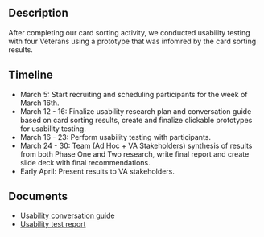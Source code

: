## Description

After completing our card sorting activity, we conducted usability testing with four Veterans using a prototype that was infomred by the card sorting results.  

## Timeline
- March 5: Start recruiting and scheduling participants for the week of March 16th.
- March 12 - 16: Finalize usability research plan and conversation guide based on card sorting results, create and finalize clickable prototypes for usability testing.
- March 16 - 23: Perform usability testing with participants.
- March 24 - 30: Team (Ad Hoc + VA Stakeholders) synthesis of results from both Phase One and Two research, write final report and create slide deck with final recommendations.
- Early April: Present results to VA stakeholders.

## Documents
- [Usability conversation guide](https://github.com/department-of-veterans-affairs/va.gov-team/blob/master/products/va-mobile-app/discovery-sprint/veteran-desirability/usability-testing/VA%20Mobile%20App%20Discovery_%20Usability%20test%20conversation%20guide.docx)
- [Usability test report](https://github.com/department-of-veterans-affairs/va.gov-team/blob/master/products/va-mobile-app/discovery-sprint/veteran-desirability/usability-testing/VA%20Mobile%20App%20Discovery_%20Usability%20test%20report.docx)

